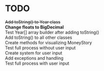 # TODO
~~Add toString() to Year class~~  
**Change floats to BigDecimal**  
Test Year[] array builder after adding toString()  
Add toString() to all other classes  
Create methods for visualizing MoneyStory  
Test full process without user input  
Create system for user input  
Add exceptions and handling  
Test full process with user input  

